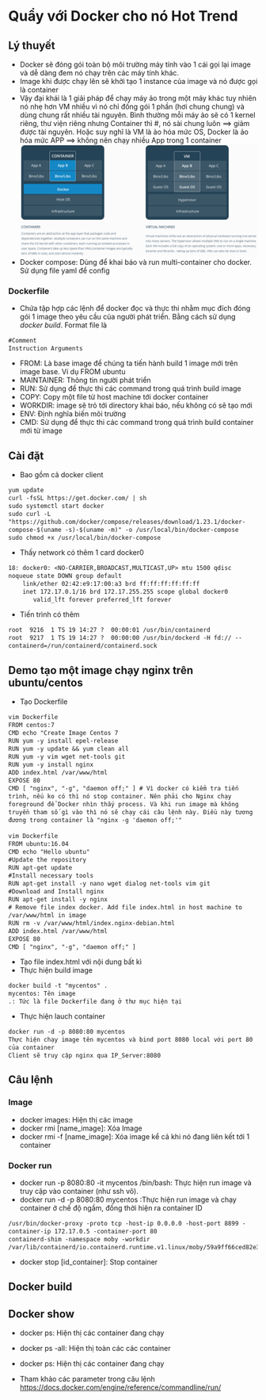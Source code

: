 # Quẩy với Docker cho nó Hot Trend
## Lý thuyết
- Docker sẽ đóng gói toàn bộ môi trường máy tính vào 1 cái gọi lại image và dễ dàng đem nó chạy trên các máy tính khác.
- Image khi được chạy lên sẽ khởi tạo 1 instance của image và nó được gọi là container
- Vậy đại khái là 1 giải pháp để chạy máy ảo trong một máy khác  tuy nhiên nó nhẹ hơn VM nhiều vì nó chỉ đống gói 1 phần (hơi chung chung) và dùng chung rất nhiều tài nguyên. Bình thường mỗi máy ảo sẽ có 1 kernel riêng, thư viện riêng nhưng Container thì #, nó sài chung luôn ==> giảm được tài nguyên. Hoặc suy nghĩ là VM là ảo hóa mức OS, Docker là ảo hóa mức APP ==> không nên chạy nhiều App trong 1 container
 ![img](images/dockervsvm.png)
 - Docker compose: Dùng để khai báo và run multi-container cho docker. Sử dụng file yaml để config
 ### Dockerfile
- Chứa tập hợp các lệnh để docker đọc và thực thi nhằm mục đích đóng gói 1 image theo yêu cầu của người phát triển. Bằng cách sử dụng *docker build*. Format file là
```
#Comment
Instruction Arguments
```
- FROM: Là base image để chúng ta tiến hành build 1 image mới trên image base. Ví dụ FROM ubuntu
- MAINTAINER: Thông tin người phát triển
- RUN: Sử dụng để thực thi các command trong quá trình build image
- COPY: Copy một file từ host machine tới docker container
- WORKDIR: image sẽ trỏ tới directory khai báo, nếu không có sẽ tạo mới
- ENV: Định nghĩa biến môi trường
- CMD: Sử dụng để thực thi các command trong quá trình build container mới từ image
## Cài đặt
- Bao gồm cả docker client
```
yum update
curl -fsSL https://get.docker.com/ | sh
sudo systemctl start docker
sudo curl -L "https://github.com/docker/compose/releases/download/1.23.1/docker-compose-$(uname -s)-$(uname -m)" -o /usr/local/bin/docker-compose
sudo chmod +x /usr/local/bin/docker-compose
```
- Thấy network có thêm 1 card docker0
```
18: docker0: <NO-CARRIER,BROADCAST,MULTICAST,UP> mtu 1500 qdisc noqueue state DOWN group default 
    link/ether 02:42:e9:17:00:a3 brd ff:ff:ff:ff:ff:ff
    inet 172.17.0.1/16 brd 172.17.255.255 scope global docker0
       valid_lft forever preferred_lft forever
```
- Tiến trình có thêm
```
root  9216  1 TS 19 14:27 ?  00:00:01 /usr/bin/containerd
root  9217  1 TS 19 14:27 ?  00:00:00 /usr/bin/dockerd -H fd:// --containerd=/run/containerd/containerd.sock
```
## Demo tạo một image chạy nginx trên ubuntu/centos
- Tạo Dockerfile
```
vim Dockerfile
FROM centos:7
CMD echo "Create Image Centos 7
RUN yum -y install epel-release
RUN yum -y update && yum clean all
RUN yum -y vim wget net-tools git
RUN yum -y install nginx
ADD index.html /var/www/html
EXPOSE 80 
CMD [ "nginx", "-g", "daemon off;" ] # Vì docker có kiểm tra tiến trình, nếu ko có thì nó stop container. Nên phải cho Nginx chạy foreground để Docker nhìn thấy process. Và khi run image mà không truyền tham số gì vào thì nó sẽ chạy cái câu lệnh này. Điều này tương đương trong container là "nginx -g 'daemon off;'"

vim Dockerfile
FROM ubuntu:16.04
CMD echo "Hello ubuntu"
#Update the repository
RUN apt-get update
#Install necessary tools
RUN apt-get install -y nano wget dialog net-tools vim git
#Download and Install nginx
RUN apt-get install -y nginx
# Remove file index docker. Add file index.html in host machine to /var/www/html in image
RUN rm -v /var/www/html/index.nginx-debian.html
ADD index.html /var/www/html
EXPOSE 80
CMD [ "nginx", "-g", "daemon off;" ]
```
- Tạo file index.html với nội dung bất kì
- Thực hiện build image
```
docker build -t "mycentos" .
mycentos: Tên image
.: Tức là file Dockerfile đang ở thư mục hiện tại
```
- Thực hiện lauch container
```
docker run -d -p 8080:80 mycentos
Thực hiện chạy image tên mycentos và bind port 8080 local với port 80 của container
Client sẽ truy cập nginx qua IP_Server:8080
```
## Câu lệnh
### Image
- docker images: Hiện thị các image
- docker rmi [name_image]: Xóa Image
- docker rmi -f [name_image]: Xóa image kể cả khi nó đang liên kết tới 1 container
### Docker run
- docker run -p 8080:80 -it mycentos /bin/bash: Thực hiện run image và truy cập vào container (như ssh vô). 
- docker run -d -p 8080:80 mycentos :Thực hiện run image và chạy container ở chế độ ngầm, đồng thời hiện ra container ID
```
/usr/bin/docker-proxy -proto tcp -host-ip 0.0.0.0 -host-port 8899 -container-ip 172.17.0.5 -container-port 80
containerd-shim -namespace moby -workdir /var/lib/containerd/io.containerd.runtime.v1.linux/moby/59a9ff66ced82e3294bbf92a1bddc579a643c
```
- docker stop [id_container]: Stop  container
## Docker build
## Docker show
- docker ps: Hiện thị các container đang chạy
- docker ps -all: Hiện thị toàn các các container

- docker ps: Hiện thị các container đang chạy

- Tham khảo các parameter trong câu lệnh https://docs.docker.com/engine/reference/commandline/run/
